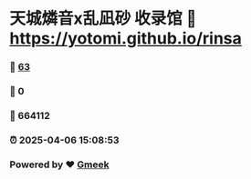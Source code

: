# 天城燐音x乱凪砂 收录馆 :link: https://yotomi.github.io/rinsa 
### :page_facing_up: [63](https://yotomi.github.io/rinsa/tag.html) 
### :speech_balloon: 0 
### :hibiscus: 664112 
### :alarm_clock: 2025-04-06 15:08:53 
### Powered by :heart: [Gmeek](https://github.com/Meekdai/Gmeek)
